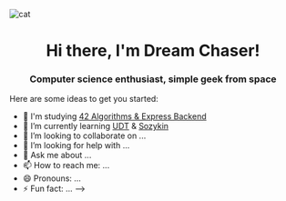 

![cat](https://github.com/Surf884/Surf884/assets/78377733/5c49db90-58d6-4098-8a7e-7f9e3617bbb5)

<h1 align="center">Hi there, I'm Dream Chaser!
<h3 align="center">Computer science enthusiast, simple geek from space</h3>

Here are some ideas to get you started:

- 🔭 I'm studying <a href="https://42.uz/course/express-backend">42 Algorithms & Express Backend</a>
- 🌱 I’m currently learning <a href="https://www.youtube.com/playlist?list=PLcvajZ_CZX8RygFD05lSHujpk2gLcBQaO">UDT</a> & <a href="https://www.asozykin.ru/">Sozykin</a>
- 👯 I’m looking to collaborate on ...
- 🤔 I’m looking for help with ...
- 💬 Ask me about ...
- 📫 How to reach me: ...
- 😄 Pronouns: ...
- ⚡ Fun fact: ...
-->
